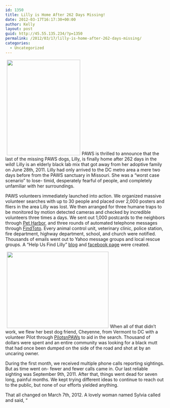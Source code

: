 ```yaml
---
id: 1350
title: Lilly is Home After 262 Days Missing!
date: 2012-03-17T16:17:30+00:00
author: Kelly
layout: post
guid: http://45.55.135.234/?p=1350
permalink: /2012/03/17/lilly-is-home-after-262-days-missing/
categories:
  - Uncategorized
---
```

<img class="alignleft size-medium wp-image-1352" style="margin-left: 5px; margin-right: 5px;" title="Lillysposter" src="https://pawsnewengland.com/wp-content/uploads/2012/03/Lillysposter-231x300.jpg" alt="" width="231" height="300" />PAWS is thrilled to announce that the last of the missing PAWS dogs, Lilly, is finally home after 262 days in the wild! Lilly is an elderly black lab mix that got away from her adoptive family on June 28th, 2011. Lilly had only arrived to the DC metro area a mere two days before from the PAWS sanctuary in Missouri. She was a &#8220;worst case scenario&#8221; to lose- timid, desperately fearful of people, and completely unfamiliar with her surroundings.

PAWS volunteers immediately launched into action. We organized massive volunteer searches with up to 30 people and placed over 2,000 posters and fliers in the area Lilly was lost. We then arranged for three humane traps to be monitored by motion detected cameras and checked by incredible volunteers three times a days. We sent out 1,000 postcards to the neighbors through [Pet Harbor](http://www.petharbor.com/LPP_FAQ.htm), and three rounds of automated telephone messages through [FindToto](http://www.findtoto.com/). Every animal control unit, veterinary clinic, police station, fire department, highway department, school, and church were notified. Thousands of emails went out to Yahoo message groups and local rescue groups. A &#8220;Help Us Find Lilly&#8221; [blog](http://helpusfindlilly.wordpress.com/) and [facebook page](https://www.facebook.com/pages/Help-us-find-Lilly/102944706468712) were created.

<img class="alignright  wp-image-1354" style="margin-left: 5px; margin-right: 5px;" title="Trap at School July 11 2011 004" src="https://pawsnewengland.com/wp-content/uploads/2012/03/Trap-at-School-July-11-2011-004-400x300.jpg" alt="" width="320" height="240" />When all of that didn&#8217;t work, we flew her best dog friend, Cheyenne, from Vermont to DC with a volunteer Pilot through [PilotsnPAWs](http://pilotsnpaws.org/) to aid in the search. Thousand of dollars were spent and an entire community was looking for a black mutt that had once been dumped on the side of the road and shot at by an uncaring owner.

During the first month, we received multiple phone calls reporting sightings. But as time went on- fewer and fewer calls came in. Our last reliable sighting was September 9th, 2011. After that, things went dead for seven long, painful months. We kept trying different ideas to continue to reach out to the public, but none of our efforts yielded anything.

That all changed on March 7th, 2012. A lovely woman named Sylvia called and said, &#8220;